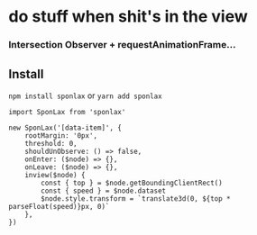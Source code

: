 # do stuff when shit's in the view

### Intersection Observer + requestAnimationFrame...

## Install

`npm install sponlax` or `yarn add sponlax`

```
import SponLax from 'sponlax'

new SponLax('[data-item]', {
    rootMargin: '0px',
    threshold: 0,
    shouldUnObserve: () => false,
    onEnter: ($node) => {},
    onLeave: ($node) => {},
    inview($node) {
        const { top } = $node.getBoundingClientRect()
        const { speed } = $node.dataset
        $node.style.transform = `translate3d(0, ${top * parseFloat(speed)}px, 0)`
    },
})
```
